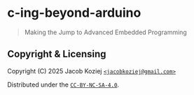 # c-ing-beyond-arduino

> Making the Jump to Advanced Embedded Programming

## Copyright & Licensing

Copyright (C) 2025 Jacob Koziej [`<jacobkoziej@gmail.com>`]

Distributed under the [`CC-BY-NC-SA-4.0`].

[`<jacobkoziej@gmail.com>`]: mailto:jacobkoziej@gmail.com
[`cc-by-nc-sa-4.0`]: LICENSE
